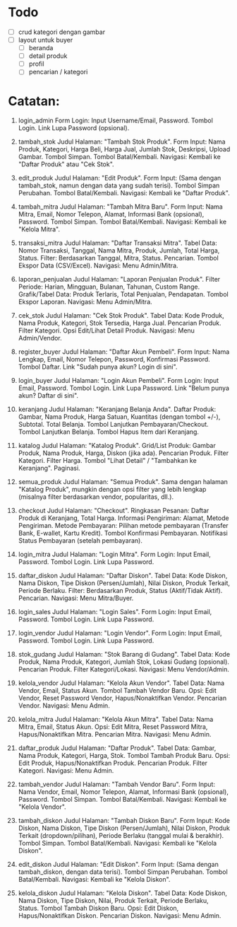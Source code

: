 # Todo
- [ ] crud kategori dengan gambar
- [ ] layout untuk buyer
  - [ ] beranda
  - [ ] detail produk
  - [ ] profil
  - [ ] pencarian / kategori

# Catatan:
1. login_admin
Form Login: Input Username/Email, Password.
Tombol Login.
Link Lupa Password (opsional).

1. tambah_stok
Judul Halaman: "Tambah Stok Produk".
Form Input: Nama Produk, Kategori, Harga Beli, Harga Jual, Jumlah Stok, Deskripsi, Upload Gambar.
Tombol Simpan.
Tombol Batal/Kembali.
Navigasi: Kembali ke "Daftar Produk" atau "Cek Stok".

1. edit_produk
Judul Halaman: "Edit Produk".
Form Input: (Sama dengan tambah_stok, namun dengan data yang sudah terisi).
Tombol Simpan Perubahan.
Tombol Batal/Kembali.
Navigasi: Kembali ke "Daftar Produk".

1. tambah_mitra
Judul Halaman: "Tambah Mitra Baru".
Form Input: Nama Mitra, Email, Nomor Telepon, Alamat, Informasi Bank (opsional), Password.
Tombol Simpan.
Tombol Batal/Kembali.
Navigasi: Kembali ke "Kelola Mitra".

1. transaksi_mitra
Judul Halaman: "Daftar Transaksi Mitra".
Tabel Data: Nomor Transaksi, Tanggal, Nama Mitra, Produk, Jumlah, Total Harga, Status.
Filter: Berdasarkan Tanggal, Mitra, Status.
Pencarian.
Tombol Ekspor Data (CSV/Excel).
Navigasi: Menu Admin/Mitra.

1. laporan_penjualan
Judul Halaman: "Laporan Penjualan Produk".
Filter Periode: Harian, Mingguan, Bulanan, Tahunan, Custom Range.
Grafik/Tabel Data: Produk Terlaris, Total Penjualan, Pendapatan.
Tombol Ekspor Laporan.
Navigasi: Menu Admin/Mitra.

1. cek_stok
Judul Halaman: "Cek Stok Produk".
Tabel Data: Kode Produk, Nama Produk, Kategori, Stok Tersedia, Harga Jual.
Pencarian Produk.
Filter Kategori.
Opsi Edit/Lihat Detail Produk.
Navigasi: Menu Admin/Vendor.

1. register_buyer
Judul Halaman: "Daftar Akun Pembeli".
Form Input: Nama Lengkap, Email, Nomor Telepon, Password, Konfirmasi Password.
Tombol Daftar.
Link "Sudah punya akun? Login di sini".

1. login_buyer
Judul Halaman: "Login Akun Pembeli".
Form Login: Input Email, Password.
Tombol Login.
Link Lupa Password.
Link "Belum punya akun? Daftar di sini".

1.  keranjang
Judul Halaman: "Keranjang Belanja Anda".
Daftar Produk: Gambar, Nama Produk, Harga Satuan, Kuantitas (dengan tombol +/-), Subtotal.
Total Belanja.
Tombol Lanjutkan Pembayaran/Checkout.
Tombol Lanjutkan Belanja.
Tombol Hapus Item dari Keranjang.

1.  katalog
Judul Halaman: "Katalog Produk".
Grid/List Produk: Gambar Produk, Nama Produk, Harga, Diskon (jika ada).
Pencarian Produk.
Filter Kategori.
Filter Harga.
Tombol "Lihat Detail" / "Tambahkan ke Keranjang".
Paginasi.

1.  semua_produk
Judul Halaman: "Semua Produk".
Sama dengan halaman "Katalog Produk", mungkin dengan opsi filter yang lebih lengkap (misalnya filter berdasarkan vendor, popularitas, dll.).

1.  checkout
Judul Halaman: "Checkout".
Ringkasan Pesanan: Daftar Produk di Keranjang, Total Harga.
Informasi Pengiriman: Alamat, Metode Pengiriman.
Metode Pembayaran: Pilihan metode pembayaran (Transfer Bank, E-wallet, Kartu Kredit).
Tombol Konfirmasi Pembayaran.
Notifikasi Status Pembayaran (setelah pembayaran).

1.  login_mitra
Judul Halaman: "Login Mitra".
Form Login: Input Email, Password.
Tombol Login.
Link Lupa Password.

1.  daftar_diskon
Judul Halaman: "Daftar Diskon".
Tabel Data: Kode Diskon, Nama Diskon, Tipe Diskon (Persen/Jumlah), Nilai Diskon, Produk Terkait, Periode Berlaku.
Filter: Berdasarkan Produk, Status (Aktif/Tidak Aktif).
Pencarian.
Navigasi: Menu Mitra/Buyer.

1.  login_sales
Judul Halaman: "Login Sales".
Form Login: Input Email, Password.
Tombol Login.
Link Lupa Password.

1.  login_vendor
Judul Halaman: "Login Vendor".
Form Login: Input Email, Password.
Tombol Login.
Link Lupa Password.

1.  stok_gudang
Judul Halaman: "Stok Barang di Gudang".
Tabel Data: Kode Produk, Nama Produk, Kategori, Jumlah Stok, Lokasi Gudang (opsional).
Pencarian Produk.
Filter Kategori/Lokasi.
Navigasi: Menu Vendor/Admin.

1.  kelola_vendor
Judul Halaman: "Kelola Akun Vendor".
Tabel Data: Nama Vendor, Email, Status Akun.
Tombol Tambah Vendor Baru.
Opsi: Edit Vendor, Reset Password Vendor, Hapus/Nonaktifkan Vendor.
Pencarian Vendor.
Navigasi: Menu Admin.

1.  kelola_mitra
Judul Halaman: "Kelola Akun Mitra".
Tabel Data: Nama Mitra, Email, Status Akun.
Opsi: Edit Mitra, Reset Password Mitra, Hapus/Nonaktifkan Mitra.
Pencarian Mitra.
Navigasi: Menu Admin.

1.  daftar_produk
Judul Halaman: "Daftar Produk".
Tabel Data: Gambar, Nama Produk, Kategori, Harga, Stok.
Tombol Tambah Produk Baru.
Opsi: Edit Produk, Hapus/Nonaktifkan Produk.
Pencarian Produk.
Filter Kategori.
Navigasi: Menu Admin.

1.  tambah_vendor
Judul Halaman: "Tambah Vendor Baru".
Form Input: Nama Vendor, Email, Nomor Telepon, Alamat, Informasi Bank (opsional), Password.
Tombol Simpan.
Tombol Batal/Kembali.
Navigasi: Kembali ke "Kelola Vendor".

1.  tambah_diskon
Judul Halaman: "Tambah Diskon Baru".
Form Input: Kode Diskon, Nama Diskon, Tipe Diskon (Persen/Jumlah), Nilai Diskon, Produk Terkait (dropdown/pilihan), Periode Berlaku (tanggal mulai & berakhir).
Tombol Simpan.
Tombol Batal/Kembali.
Navigasi: Kembali ke "Kelola Diskon".

1.  edit_diskon
Judul Halaman: "Edit Diskon".
Form Input: (Sama dengan tambah_diskon, dengan data terisi).
Tombol Simpan Perubahan.
Tombol Batal/Kembali.
Navigasi: Kembali ke "Kelola Diskon".

1.  kelola_diskon
Judul Halaman: "Kelola Diskon".
Tabel Data: Kode Diskon, Nama Diskon, Tipe Diskon, Nilai, Produk Terkait, Periode Berlaku, Status.
Tombol Tambah Diskon Baru.
Opsi: Edit Diskon, Hapus/Nonaktifkan Diskon.
Pencarian Diskon.
Navigasi: Menu Admin.

